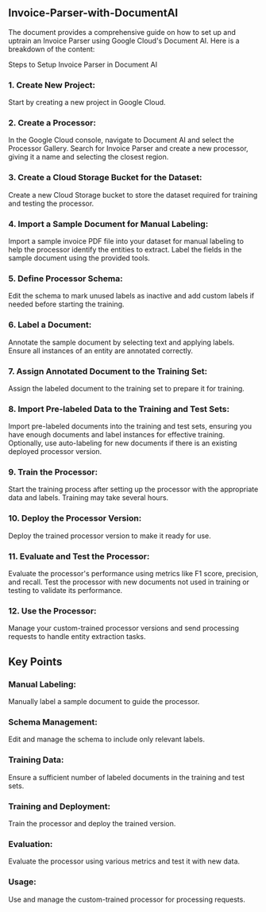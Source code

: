 ## Invoice-Parser-with-DocumentAI
The document provides a comprehensive guide on how to set up and uptrain an Invoice Parser using Google Cloud's Document AI. Here is a breakdown of the content:

Steps to Setup Invoice Parser in Document AI
### 1. Create New Project:
Start by creating a new project in Google Cloud.

### 2. Create a Processor:
In the Google Cloud console, navigate to Document AI and select the Processor Gallery.
Search for Invoice Parser and create a new processor, giving it a name and selecting the closest region.

### 3. Create a Cloud Storage Bucket for the Dataset:
Create a new Cloud Storage bucket to store the dataset required for training and testing the processor.

### 4. Import a Sample Document for Manual Labeling:
Import a sample invoice PDF file into your dataset for manual labeling to help the processor identify the entities to extract.
Label the fields in the sample document using the provided tools.

### 5. Define Processor Schema:
Edit the schema to mark unused labels as inactive and add custom labels if needed before starting the training.

### 6. Label a Document:
Annotate the sample document by selecting text and applying labels. Ensure all instances of an entity are annotated correctly.

### 7. Assign Annotated Document to the Training Set:
Assign the labeled document to the training set to prepare it for training.

### 8. Import Pre-labeled Data to the Training and Test Sets:
Import pre-labeled documents into the training and test sets, ensuring you have enough documents and label instances for effective training.
Optionally, use auto-labeling for new documents if there is an existing deployed processor version.

### 9. Train the Processor:
Start the training process after setting up the processor with the appropriate data and labels. Training may take several hours.

### 10. Deploy the Processor Version:
Deploy the trained processor version to make it ready for use.

### 11. Evaluate and Test the Processor:
Evaluate the processor's performance using metrics like F1 score, precision, and recall.
Test the processor with new documents not used in training or testing to validate its performance.

### 12. Use the Processor:
Manage your custom-trained processor versions and send processing requests to handle entity extraction tasks.

## Key Points
### Manual Labeling: 
Manually label a sample document to guide the processor.
### Schema Management: 
Edit and manage the schema to include only relevant labels.
### Training Data: 
Ensure a sufficient number of labeled documents in the training and test sets.
### Training and Deployment: 
Train the processor and deploy the trained version.
### Evaluation: 
Evaluate the processor using various metrics and test it with new data.
### Usage: 
Use and manage the custom-trained processor for processing requests.
